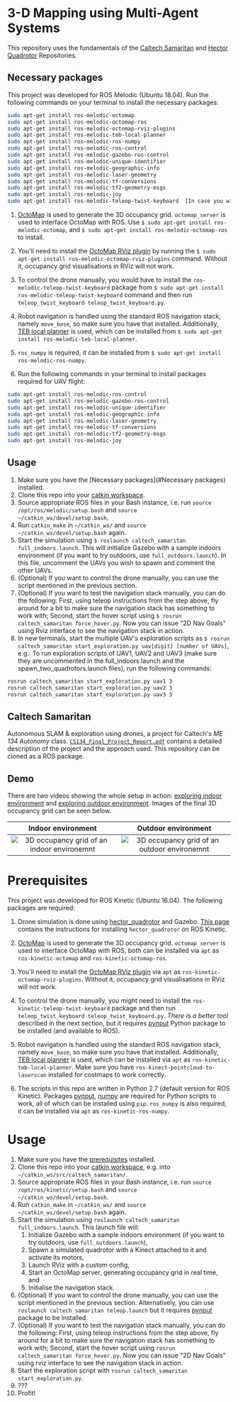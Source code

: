 # 3-D Mapping using Multi-Agent Systems

This repository uses the fundamentals of the [Caltech Samaritan](https://github.com/TimboKZ/caltech_samaritan/blob/master/README.md) and [Hector Quadrotor](https://github.com/tu-darmstadt-ros-pkg/hector_quadrotor) Repositories.

## Necessary packages

This project was developed for ROS Melodic (Ubuntu 18.04). Run the following commands on your terminal to install the necessary packages:

```bash
sudo apt-get install ros-melodic-octomap
sudo apt-get install ros-melodic-octomap-ros
sudo apt-get install ros-melodic-octomap-rviz-plugins
sudo apt-get install ros-melodic-teb-local-planner
sudo apt-get install ros-melodic-ros-numpy
sudo apt-get install ros-melodic-ros-control
sudo apt-get install ros-melodic-gazebo-ros-control
sudo apt-get install ros-melodic-unique-identifier
sudo apt-get install ros-melodic-geographic-info
sudo apt-get install ros-melodic-laser-geometry
sudo apt-get install ros-melodic-tf-conversions
sudo apt-get install ros-melodic-tf2-geometry-msgs
sudo apt-get install ros-melodic-joy
sudo apt-get install ros-melodic-teleop-twist-keyboard  [In case you wish to manually control the UAV]
```


1. [OctoMap](http://wiki.ros.org/octomap) is used to generate the 3D occupancy
   grid. `octomap_server` is used to interface OctoMap with ROS. Use `$ sudo apt-get install ros-melodic-octomap`, and `$ sudo apt-get install ros-melodic-octomap-ros` to install.

2. You'll need to install the [OctoMap RViz
   plugin](https://github.com/OctoMap/octomap_rviz_plugins) by running the `$ sudo apt-get install ros-melodic-octomap-rviz-plugins` command. Without it, occupancy grid
   visualisations in RViz will not work.

3. To control the drone manually, you would have to install the `ros-melodic-teleop-twist-keyboard` package from `$ sudo apt-get install ros-melodic-teleop-twist-keyboard` command and then run
   `teleop_twist_keyboard teleop_twist_keyboard.py`. 
   
4. Robot navigation is handled using the standard ROS navigation stack, namely `move_base`, so make sure you have that installed. Additionally, [TEB local planner](http://wiki.ros.org/teb_local_planner) is used, which can be installed from `$ sudo apt-get install ros-melodic-teb-local-planner`. 
   
5. `ros_numpy` is required, it can be installed from `$ sudo apt-get install ros-melodic-ros-numpy`.
6. Run the following commands in your terminal to install packages required for UAV flight:
```bash
sudo apt-get install ros-melodic-ros-control
sudo apt-get install ros-melodic-gazebo-ros-control
sudo apt-get install ros-melodic-unique-identifier
sudo apt-get install ros-melodic-geographic-info
sudo apt-get install ros-melodic-laser-geometry
sudo apt-get install ros-melodic-tf-conversions
sudo apt-get install ros-melodic-tf2-geometry-msgs
sudo apt-get install ros-melodic-joy
```

## Usage

1. Make sure you have the [Necessary packages](#Necessary packages) installed.
2. Clone this repo into your [catkin
   workspace](http://wiki.ros.org/catkin/Tutorials/create_a_workspace).
3. Source appropriate ROS files in your Bash instance, i.e. run `source
   /opt/ros/melodic/setup.bash` and `source ~/catkin_ws/devel/setup.bash`.
4. Run `catkin_make` in `~/catkin_ws/` and `source
   ~/catkin_ws/devel/setup.bash` again.
5. Start the simulation using `$ roslaunch caltech_samaritan full_indoors.launch`. This will initialize Gazebo with a sample indoors environment (if you want to try outdoors, use `full_outdoors.launch`).
In this file, uncomment the UAVs you wish to spawn and comment the other UAVs. 
6. (Optional) If you want to control the drone manually, you can use the script mentioned in the previous section.
7. (Optional) If you want to test the navigation stack manually, you can do the following: First, using teleop
   instructions from the step above, fly around for a bit to make sure the navigation stack has something to work with;
   Second, start the hover script using `$ rosrun caltech_samaritan force_hover.py`. Now you can issue "2D Nav Goals"
   using Rviz interface to see the navigation stack in action.
8. In new terminals, start the multiple UAV's exploration scripts as `$ rosrun caltech_samaritan start_exploration.py uav[digit] [number of UAVs]`, e.g.: To run exploration scripts of UAV1, UAV2 and UAV3 (make sure they are uncommented in the full\_indoors.launch and the spawn\_two\_quadrotors.launch files), run the following commands:
```bash
rosrun caltech_samaritan start_exploration.py uav1 3
rosrun caltech_samaritan start_exploration.py uav2 3
rosrun caltech_samaritan start_exploration.py uav3 3
```





## Caltech Samaritan

Autonomous SLAM & exploration using drones, a project for Caltech's *ME 134
Autonomy* class.
[`CS134_Final_Project_Report.pdf`](./CS134_Final_Project_Report.pdf) contains a
detailed description of the project and the approach used. This repository can
be cloned as a ROS package.

## Demo

There are two videos showing the whole setup in action: [exploring indoor
environment](https://www.youtube.com/watch?v=5fQLEVJwjwE) and [exploring
outdoor environment](https://www.youtube.com/watch?v=hfpO-X9Q2aM).  Images of
the final 3D occupancy grid can be seen below.

Indoor environment             |  Outdoor environment
:-------------------------:|:-------------------------:
![3D occupancy grid of an indoor environemnt](./demo/indoor_eig.jpg)  |  ![3D occupancy grid of an outdoor environemnt](./demo/outdoor_eig.jpg)

# Prerequisites

This project was developed for ROS Kinetic (Ubuntu 16.04). The following
packages are required:

1. Drone simulation is done using
   [hector\_quadrotor](http://wiki.ros.org/hector_quadrotor) and Gazebo. [This
   page](https://answers.ros.org/question/244776/is-it-possible-to-run-the-hector_quadrotor-demos-in-kinetic/)
   contains the instructions for installing `hector_quadrotor` on ROS Kinetic.

2. [OctoMap](http://wiki.ros.org/octomap) is used to generate the 3D occupancy
   grid. `octomap_server` is used to interface OctoMap with ROS, both can be
   installed via `apt` as `ros-kinetic-octomap` and `ros-kinetic-octomap-ros`.

3. You'll need to install the [OctoMap RViz
   plugin](https://github.com/OctoMap/octomap_rviz_plugins) via `apt` as
   `ros-kinetic-octomap-rviz-plugins`. Without it, occupancy grid
   visualisations in RViz will not work.

3. To control the drone manually, you might need to install the
   `ros-kinetic-teleop-twist-keyboard` package and then run
   `teleop_twist_keyboard teleop_twist_keyboard.py`. *There is a better tool* described in the next section, but it
   requires [pynput](https://pypi.org/project/pynput/) Python package to be installed (and available to ROS).
   
4. Robot navigation is handled using the standard ROS navigation stack, namely `move_base`, so make sure you have that
   installed. Additionally, [TEB local planner](http://wiki.ros.org/teb_local_planner) is used, which can be installed
   via `apt` as `ros-kinetic-teb-local-planner`. Make sure you have `ros-kinect-pointcloud-to-laserscan` installed for
   costmaps to work correctly.
   
5. The scripts in this repo are written in Python 2.7 (default version for ROS
   Kinetic). Packages [pynput](https://pypi.org/project/pynput/), [numpy](http://www.numpy.org/) are required for Python
   scripts to work, all of which can be installed using `pip`. `ros_numpy` is also required, it can be installed via
   `apt` as `ros-kinetic-ros-numpy`.

# Usage

1. Make sure you have the [prerequisites](#prerequisites) installed.
2. Clone this repo into your [catkin
   workspace](http://wiki.ros.org/catkin/Tutorials/create_a_workspace), e.g.
   into `~/catkin_ws/src/caltech_samaritan/`.
3. Source appropriate ROS files in your Bash instance, i.e. run `source
   /opt/ros/kinetic/setup.bash` and `source ~/catkin_ws/devel/setup.bash`.
4. Run `catkin_make` in `~/catkin_ws/` and `source
   ~/catkin_ws/devel/setup.bash` again.
5. Start the simulation using `roslaunch caltech_samaritan full_indoors.launch`. This launch file will:
   1. Initialize Gazebo with a sample indoors environment (if you want to try outdoors, use `full_outdoors.launch`),
   2. Spawn a simulated quadrotor with a Kinect attached to it and activate its
      motors,
   3. Launch RViz with a custom config,
   4. Start an OctoMap server, generating occupancy grid in real time, and
   5. Initialise the navigation stack.
6. (Optional) If you want to control the drone manually, you can use the script mentioned in the previous section.
   Alternatively, you can use `roslaunch caltech_samaritan teleop.launch` but it requires [pynput](https://pypi.org/project/pynput/)
   package to be installed.
7. (Optional) If you want to test the navigation stack manually, you can do the following: First, using teleop
   instructions from the step above, fly around for a bit to make sure the navigation stack has something to work with;
   Second, start the hover script using `rosrun caltech_samaritan force_hover.py`. Now you can issue "2D Nav Goals"
   using rviz interface to see the navigation stack in action.
8. Start the exploration script with `rosrun caltech_samaritan start_exploration.py`.
9. ???
10. Profit!

